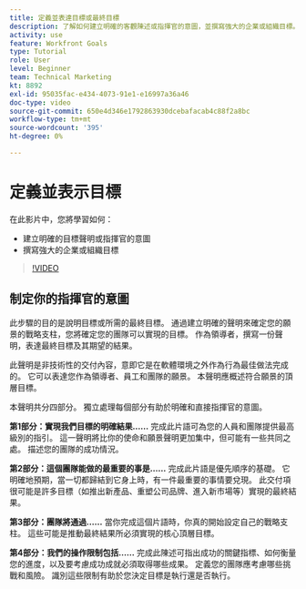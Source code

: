 ```yaml
---
title: 定義並表達目標或最終目標
description: 了解如何建立明確的客觀陳述或指揮官的意圖，並撰寫強大的企業或組織目標。
activity: use
feature: Workfront Goals
type: Tutorial
role: User
level: Beginner
team: Technical Marketing
kt: 8892
exl-id: 95035fac-e434-4073-91e1-e16997a36a46
doc-type: video
source-git-commit: 650e4d346e1792863930dcebafacab4c88f2a8bc
workflow-type: tm+mt
source-wordcount: '395'
ht-degree: 0%

---
```


# 定義並表示目標

在此影片中，您將學習如何：

* 建立明確的目標聲明或指揮官的意圖
* 撰寫強大的企業或組織目標

>[!VIDEO](https://video.tv.adobe.com/v/335186/?quality=12&learn=on)

<!--
Your turn graphic
-->

## 制定你的指揮官的意圖

此步驟的目的是說明目標或所需的最終目標。 通過建立明確的聲明來確定您的願景的戰略支柱，您將確定您的團隊可以實現的目標。 作為領導者，撰寫一份聲明，表達最終目標及其期望的結果。

此聲明是非技術性的交付內容，意即它是在軟體環境之外作為行為最佳做法完成的。 它可以表達您作為領導者、員工和團隊的願景。 本聲明應概述符合願景的頂層目標。

本聲明共分四部分。 獨立處理每個部分有助於明確和直接指揮官的意圖。

**第1部分：實現我們目標的明確結果……**
完成此片語可為您的人員和團隊提供最高級別的指引。 這一聲明將比你的使命和願景聲明更加集中，但可能有一些共同之處。 描述您的團隊的成功情況。

**第2部分：這個團隊能做的最重要的事是……**
完成此片語是優先順序的基礎。 它明確地預期，當一切都歸結到它身上時，有一件最重要的事情要兌現。 此交付項很可能是許多目標（如推出新產品、重塑公司品牌、進入新市場等）實現的最終結果。

**第3部分：團隊將通過……**
當你完成這個片語時，你真的開始設定自己的戰略支柱。 這些可能是推動最終結果所必須實現的核心頂層目標。

**第4部分：我們的操作限制包括……**
完成此陳述可指出成功的關鍵指標、如何衡量您的進度，以及要考慮成功成就必須取得哪些成果。 定義您的團隊應考慮哪些挑戰和風險。 識別這些限制有助於您決定目標是執行還是否執行。

